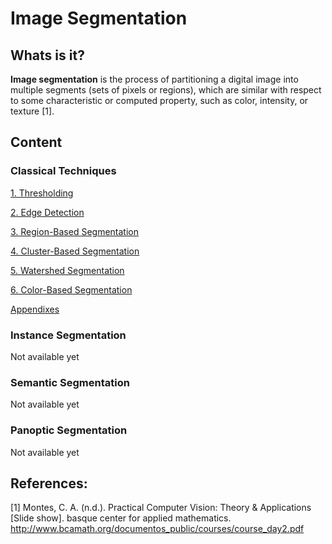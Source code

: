 # Image Segmentation

## Whats is it?

<b>Image segmentation</b> is the process of partitioning a digital image into
multiple segments (sets of pixels or regions), which are similar with respect
to some characteristic or computed property, such as color, intensity, or
texture [1].

## Content

### Classical Techniques

[1. Thresholding](https://github.com/Rogerio-Chaves/Image_Segmentation/tree/readme/001_Classical_Techniques/001_Thresholding)

[2. Edge Detection](https://github.com/Rogerio-Chaves/Image_Segmentation/tree/readme/001_Classical_Techniques/002_Edge_Detection)

[3. Region-Based Segmentation](https://github.com/Rogerio-Chaves/Image_Segmentation/tree/readme/001_Classical_Techniques/003_Region-Based_Segmentation)

[4. Cluster-Based Segmentation](https://github.com/Rogerio-Chaves/Image_Segmentation/tree/readme/001_Classical_Techniques/004_Cluster-Based_Segmentation)

[5. Watershed Segmentation](https://github.com/Rogerio-Chaves/Image_Segmentation/tree/readme/001_Classical_Techniques/005_Watershed_Segmentation)

[6. Color-Based Segmentation](https://github.com/Rogerio-Chaves/Image_Segmentation/tree/readme/001_Classical_Techniques/006_Color-Based_Segmentation)

[Appendixes](https://github.com/Rogerio-Chaves/Image_Segmentation/tree/readme/001_Classical_Techniques/Appendixes)

### Instance Segmentation

Not available yet

### Semantic Segmentation

Not available yet

### Panoptic Segmentation

Not available yet

## References:

[1] Montes, C. A. (n.d.). Practical Computer Vision: Theory & Applications [Slide show]. basque center for applied mathematics. http://www.bcamath.org/documentos_public/courses/course_day2.pdf
